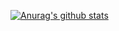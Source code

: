 [![Anurag's github stats](https://github-readme-stats.vercel.app/api?username=loganautomata&show_icons=true&theme=dark)](https://github.com/anuraghazra/github-readme-stats)
